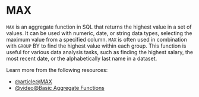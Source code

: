 # MAX

`MAX` is an aggregate function in SQL that returns the highest value in a set of values. It can be used with numeric, date, or string data types, selecting the maximum value from a specified column. `MAX` is often used in combination with `GROUP` BY to find the highest value within each group. This function is useful for various data analysis tasks, such as finding the highest salary, the most recent date, or the alphabetically last name in a dataset.

Learn more from the following resources:

- [@article@MAX](https://www.techonthenet.com/sql/max.php)
- [@video@Basic Aggregate Functions](https://www.youtube.com/watch?v=jcoJuc5e3RE)